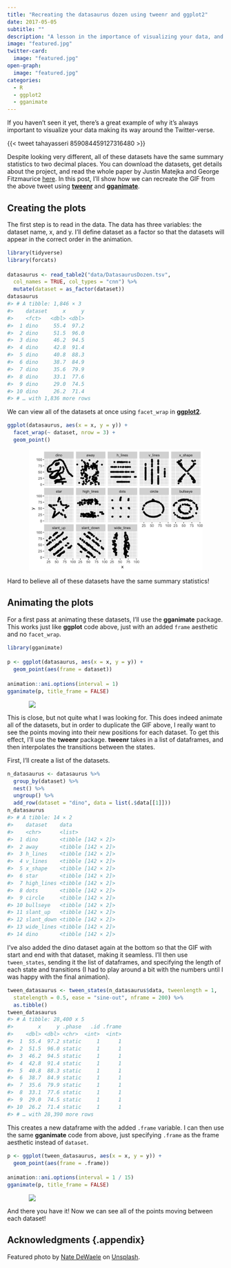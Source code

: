 ```yaml
---
title: "Recreating the datasaurus dozen using tweenr and ggplot2"
date: 2017-05-05
subtitle: ""
description: "A lesson in the importance of visualizing your data, and an opportunity to play with gganimate."
image: "featured.jpg"
twitter-card:
  image: "featured.jpg"
open-graph:
  image: "featured.jpg"
categories:
  - R
  - ggplot2
  - gganimate
---
```


If you haven’t seen it yet, there’s a great example of why it’s always important to visualize your data making its way around the Twitter-verse.

{{< tweet tahayasseri 859084459127316480 >}}

Despite looking very different, all of these datasets have the same summary statistics to two decimal places. You can download the datasets, get details about the project, and read the whole paper by Justin Matejka and George Fitzmaurice [here](https://www.autodeskresearch.com/publications/samestats). In this post, I’ll show how we can recreate the GIF from the above tweet using [**tweenr**](https://github.com/thomasp85/tweenr) and [**gganimate**](https://github.com/dgrtwo/gganimate).

## Creating the plots

The first step is to read in the data. The data has three variables: the dataset name, x, and y. I’ll define dataset as a factor so that the datasets will appear in the correct order in the animation.

``` r
library(tidyverse)
library(forcats)

datasaurus <- read_table2("data/DatasaurusDozen.tsv",
  col_names = TRUE, col_types = "cnn") %>%
  mutate(dataset = as_factor(dataset))
datasaurus
#> # A tibble: 1,846 × 3
#>    dataset     x     y
#>    <fct>   <dbl> <dbl>
#>  1 dino     55.4  97.2
#>  2 dino     51.5  96.0
#>  3 dino     46.2  94.5
#>  4 dino     42.8  91.4
#>  5 dino     40.8  88.3
#>  6 dino     38.7  84.9
#>  7 dino     35.6  79.9
#>  8 dino     33.1  77.6
#>  9 dino     29.0  74.5
#> 10 dino     26.2  71.4
#> # … with 1,836 more rows
```

We can view all of the datasets at once using `facet_wrap` in [**ggplot2**](http://ggplot2.tidyverse.org/).

``` r
ggplot(datasaurus, aes(x = x, y = y)) +
  facet_wrap(~ dataset, nrow = 3) +
  geom_point()
```

<img src="index_files/figure-html/all-vis-1.png" width="80%" style="display: block; margin: auto;" />

Hard to believe all of these datasets have the same summary statistics!

## Animating the plots

For a first pass at animating these datasets, I’ll use the **gganimate** package. This works just like **ggplot** code above, just with an added `frame` aesthetic and no `facet_wrap`.

``` r
library(gganimate)

p <- ggplot(datasaurus, aes(x = x, y = y)) +
  geom_point(aes(frame = dataset))

animation::ani.options(interval = 1)
gganimate(p, title_frame = FALSE)
```

<img src="https://media.giphy.com/media/NhgAsZi9EyE3qdUSvg/giphy.gif" width="80%" style="display: block; margin: auto;" />

This is close, but not quite what I was looking for. This does indeed animate all of the datasets, but in order to duplicate the GIF above, I really want to see the points moving into their new positions for each dataset. To get this effect, I’ll use the **tweenr** package. **tweenr** takes in a list of dataframes, and then interpolates the transitions between the states.

First, I’ll create a list of the datasets.

``` r
n_datasaurus <- datasaurus %>%
  group_by(dataset) %>%
  nest() %>%
  ungroup() %>%
  add_row(dataset = "dino", data = list(.$data[[1]]))
n_datasaurus
#> # A tibble: 14 × 2
#>    dataset    data              
#>    <chr>      <list>            
#>  1 dino       <tibble [142 × 2]>
#>  2 away       <tibble [142 × 2]>
#>  3 h_lines    <tibble [142 × 2]>
#>  4 v_lines    <tibble [142 × 2]>
#>  5 x_shape    <tibble [142 × 2]>
#>  6 star       <tibble [142 × 2]>
#>  7 high_lines <tibble [142 × 2]>
#>  8 dots       <tibble [142 × 2]>
#>  9 circle     <tibble [142 × 2]>
#> 10 bullseye   <tibble [142 × 2]>
#> 11 slant_up   <tibble [142 × 2]>
#> 12 slant_down <tibble [142 × 2]>
#> 13 wide_lines <tibble [142 × 2]>
#> 14 dino       <tibble [142 × 2]>
```

I’ve also added the dino dataset again at the bottom so that the GIF with start and end with that dataset, making it seamless. I’ll then use `tween_states`, sending it the list of dataframes, and specifying the length of each state and transitions (I had to play around a bit with the numbers until I was happy with the final animation).

``` r
tween_datasaurus <- tween_states(n_datasaurus$data, tweenlength = 1,
  statelength = 0.5, ease = "sine-out", nframe = 200) %>%
  as.tibble()
tween_datasaurus
#> # A tibble: 28,400 x 5
#>        x     y .phase   .id .frame
#>    <dbl> <dbl> <chr>  <int>  <int>
#>  1  55.4  97.2 static     1      1
#>  2  51.5  96.0 static     1      1
#>  3  46.2  94.5 static     1      1
#>  4  42.8  91.4 static     1      1
#>  5  40.8  88.3 static     1      1
#>  6  38.7  84.9 static     1      1
#>  7  35.6  79.9 static     1      1
#>  8  33.1  77.6 static     1      1
#>  9  29.0  74.5 static     1      1
#> 10  26.2  71.4 static     1      1
#> # … with 28,390 more rows
```

This creates a new dataframe with the added `.frame` variable. I can then use the same **gganimate** code from above, just specifying `.frame` as the frame aesthetic instead of `dataset`.

``` r
p <- ggplot(tween_datasaurus, aes(x = x, y = y)) +
  geom_point(aes(frame = .frame))

animation::ani.options(interval = 1 / 15)
gganimate(p, title_frame = FALSE)
```

<img src="https://media.giphy.com/media/sTLW3CGIjnZdyoieoU/giphy.gif" width="80%" style="display: block; margin: auto;" />

And there you have it! Now we can see all of the points moving between each dataset!


## Acknowledgments {.appendix}

Featured photo by <a href="https://unsplash.com/@barney_dew?utm_content=creditCopyText&utm_medium=referral&utm_source=unsplash">Nate DeWaele</a> on <a href="https://unsplash.com/photos/white-and-red-koi-fish-a_WdM0_T_Fs?utm_content=creditCopyText&utm_medium=referral&utm_source=unsplash">Unsplash</a>.
  
